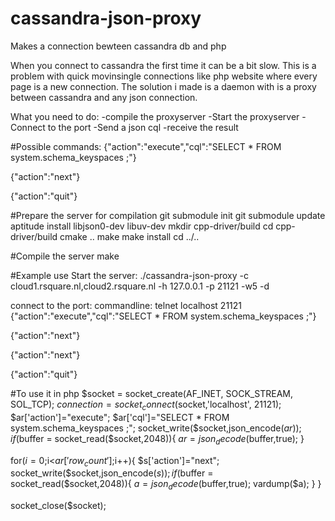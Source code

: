 # cassandra-json-proxy
Makes a connection bewteen cassandra db and php

When you connect to cassandra the first time it can be a bit slow.
This is a problem with quick movinsingle connections like php website where every page is a new connection.
The solution i made is a daemon with is a proxy between cassandra and any json connection.

What you need to do:
-compile the proxyserver
-Start the proxyserver 
-Connect to the port 
-Send a json cql
-receive the result

#Possible commands:
{"action":"execute","cql":"SELECT * FROM system.schema_keyspaces ;"}

{"action":"next"}

{"action":"quit"}


#Prepare the server for compilation
git submodule init
git submodule update
aptitude install libjson0-dev libuv-dev
mkdir cpp-driver/build
cd cpp-driver/build
cmake ..
make
make install
cd ../..

#Compile the server
make


#Example use
Start the server:
./cassandra-json-proxy -c cloud1.rsquare.nl,cloud2.rsquare.nl -h 127.0.0.1 -p 21121 -w5 -d

connect to the port:
commandline:
telnet localhost 21121
 {"action":"execute","cql":"SELECT * FROM system.schema_keyspaces ;"}
 
{"action":"next"}

{"action":"next"}

{"action":"quit"}

#To use it in php
$socket = socket_create(AF_INET, SOCK_STREAM, SOL_TCP);
$connection = socket_connect($socket,'localhost', 21121);
$ar['action']="execute";
$ar['cql']="SELECT * FROM system.schema_keyspaces ;";
socket_write($socket,json_encode($ar));
if($buffer = socket_read($socket,2048)){
	$ar=json_decode($buffer,true);
}

for($i=0;$i<$ar['row_count'];$i++){
	$s['action']="next";
	socket_write($socket,json_encode($s));
	if($buffer = socket_read($socket,2048)){
		$a=json_decode($buffer,true);
		vardump($a);
	}
}

socket_close($socket);
